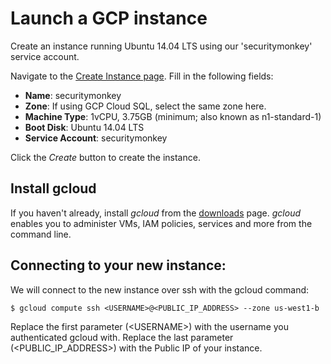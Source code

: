 Launch a GCP instance
=====================

Create an instance running Ubuntu 14.04 LTS using our 'securitymonkey' service account.

Navigate to the [Create Instance page](https://console.developers.google.com/compute/instancesAdd). Fill in the following fields:

-   **Name**: securitymonkey
-   **Zone**: If using GCP Cloud SQL, select the same zone here.
-   **Machine Type**: 1vCPU, 3.75GB (minimum; also known as n1-standard-1)
-   **Boot Disk**: Ubuntu 14.04 LTS
-   **Service Account**: securitymonkey

Click the *Create* button to create the instance.

Install gcloud
--------------

If you haven't already, install *gcloud* from the [downloads](https://cloud.google.com/sdk/downloads) page. *gcloud* enables you to administer VMs, IAM policies, services and more from the command line.

Connecting to your new instance:
--------------------------------

We will connect to the new instance over ssh with the gcloud command:

    $ gcloud compute ssh <USERNAME>@<PUBLIC_IP_ADDRESS> --zone us-west1-b

Replace the first parameter (\<USERNAME\>) with the username you authenticated gcloud with. Replace the last parameter (\<PUBLIC\_IP\_ADDRESS\>) with the Public IP of your instance.
